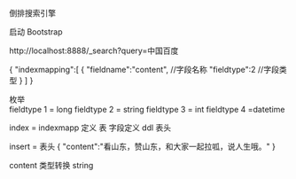 倒排搜索引擎

启动 Bootstrap

http://localhost:8888/_search?query=中国百度


{
    "indexmapping":[
        {
            "fieldname":"content",  //字段名称
            "fieldtype":2			 //字段类型
        }
   ]
}


枚举  
 fieldtype 1 = long
 fieldtype 2 = string
 fieldtype 3 = int
 fieldtype 4 =datetime
 
 index = indexmapp 定义  表 字段定义 ddl 表头
 
 insert = 表头
 {
     "content":"看山东，赞山东，和大家一起拉呱，说人生哦。"
 }
 
 content 类型转换 string 
 